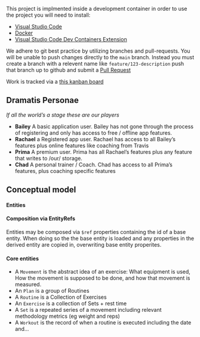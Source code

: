 This project is implmented inside a development container in order to use the project you will need to install:
* [Visual Studio Code](https://code.visualstudio.com/download)
* [Docker](https://docs.docker.com/engine/install/)
* [Visual Studio Code Dev Containers Extension](https://code.visualstudio.com/docs/devcontainers/containers)

We adhere to git best practice by utilizing branches and pull-requests. You will be unable to push changes directly to the `main` branch. Instead you must create a branch with a relevent name like `feature/123-description` push that branch up to github and submit a [Pull Request](https://docs.github.com/en/pull-requests/collaborating-with-pull-requests/proposing-changes-to-your-work-with-pull-requests/creating-a-pull-request)


Work is tracked via a [this kanban board](https://github.com/users/jeff-cannapress/projects/2/views/1)

## Dramatis Personae
_If all the world’s a stage these are our players_
* **Bailey** A basic application user. Bailey has not gone through the process of registering and only has access to free / offline app features.
* **Rachael** a Registered app user. Rachael has access to all Bailey’s features plus online features like coaching from Travis
* **Prima** A premium user. Prima has all Rachael’s features plus any feature that writes to /our/ storage.
* **Chad** A personal trainer / Coach. Chad has access to all Prima’s features, plus coaching specific features

## Conceptual model
#### Entities
#### Composition via EntityRefs
Entities may be composed via `$ref` properties containing the id of a base entity. When doing so the the base entity is loaded and any properties in the derived entity are copied in, overwriting base entity properites.


#### Core entities
* A `Movement` is the abstract idea of an exercise: What equipment is used, How the movement is supposed to be done,  and how that movement is measured.
* An `Plan` is a group of Routines
* A `Routine` is a Collection of Exercises 
* An `Exercise` is a collection of Sets + rest time
* A `Set` is a repeated series of a movement including relevant methodology metrics (eg weight and reps)
* A `Workout` is the record of when a routine is executed including the date and...

